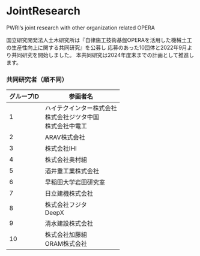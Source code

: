 # JointResearch
PWRI’s joint research with other organization related OPERA

国立研究開発法人土木研究所は『自律施工技術基盤OPERAを活用した機械土工の生産性向上に関する共同研究』を公募し
応募のあった10団体と2022年9月より共同研究を開始しました。
本共同研究は2024年度末までの計画として推進します。

### 共同研究者（順不同）
| グループID | 参画者名 | 
| ----  |  ---- | 
|1| ハイテクインター株式会社<br>株式会社ジツタ中国<br>株式会社中電工 | 
|2| ARAV株式会社 |
|3| 株式会社IHI |
|4| 株式会社奥村組 |
|5| 酒井重工業株式会社 |
|6| 早稲田大学岩田研究室 |
|7| 日立建機株式会社 |
|8| 株式会社フジタ<br>DeepX |
|9| 清水建設株式会社 |
|10| 株式会社加藤組<br>ORAM株式会社 |
